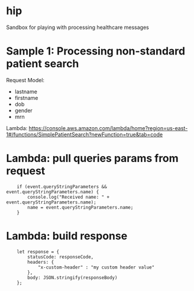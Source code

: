 # hip
Sandbox for playing with processing healthcare messages

# Sample 1: Processing non-standard patient search
Request Model:
* lastname
* firstname
* dob
* gender
* mrn

Lambda: https://console.aws.amazon.com/lambda/home?region=us-east-1#/functions/SimplePatientSearch?newFunction=true&tab=code


# Lambda: pull queries params from request

```
    if (event.queryStringParameters && event.queryStringParameters.name) {
        console.log("Received name: " + event.queryStringParameters.name);
        name = event.queryStringParameters.name;
    }
```

# Lambda: build response
```
    let response = {
        statusCode: responseCode,
        headers: {
            "x-custom-header" : "my custom header value"
        },
        body: JSON.stringify(responseBody)
    };
```
